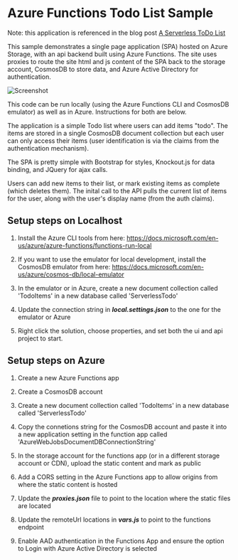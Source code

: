 ﻿
# Azure Functions Todo List Sample

Note: this application is referenced in the blog post [A Serverless ToDo List](https://blogs.msdn.microsoft.com/cloud_solution_architect/2018/09/03/serverless-todo-list/)

This sample demonstrates a single page application (SPA) hosted on Azure Storage, with an api backend built using Azure Functions. The site uses proxies to route the site html and js content of the SPA back to the storage account, CosmosDB to store data, and Azure Active Directory for authentication.

![Screenshot](https://github.com/ssemyan/TodoServerless/raw/master/Screenshot.png)

This code can be run locally (using the Azure Functions CLI and CosmosDB emulator) as well as in Azure. Instructions for both are below.

The application is a simple Todo list where users can add items "todo". The items are stored in a single CosmosDB document collection but each user can only access their items (user identification is via the claims from the authentication mechanism). 

The SPA is pretty simple with Bootstrap for styles, Knockout.js for data binding, and JQuery for ajax calls. 

Users can add new items to their list, or mark existing items as complete (which deletes them). The inital call to the API pulls the current list of items for the user, along with the user's display name (from the auth claims). 

## Setup steps on Localhost

1. Install the Azure CLI tools from here: https://docs.microsoft.com/en-us/azure/azure-functions/functions-run-local

1. If you want to use the emulator for local development, install the CosmosDB emulator from here: https://docs.microsoft.com/en-us/azure/cosmos-db/local-emulator

1. In the emulator or in Azure, create a new document collection called 'TodoItems' in a new database called 'ServerlessTodo'

1. Update the connection string in **_local.settings.json_** to the one for the emulator or Azure

1. Right click the solution, choose properties, and set both the ui and api project to start. 

## Setup steps on Azure

1. Create a new Azure Functions app

1. Create a CosmosDB account

1. Create a new document collection called 'TodoItems' in a new database called 'ServerlessTodo'

1. Copy the connetions string for the CosmosDB account and paste it into a new application setting in the function app called 'AzureWebJobsDocumentDBConnectionString'

1. In the storage account for the functions app (or in a different storage account or CDN), upload the static content and mark as public

1. Add a CORS setting in the Azure Functions app to allow origins from where the static content is hosted

1. Update the **_proxies.json_** file to point to the location where the static files are located

1. Update the remoteUrl locations in **_vars.js_** to point to the functions endpoint

1. Enable AAD authentication in the Functions App and ensure the option to Login with Azure Active Directory is selected
